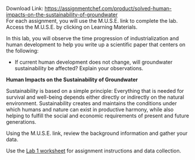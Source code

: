 Download Link: https://assignmentchef.com/product/solved-human-impacts-on-the-sustainability-of-groundwater
<br>
For each assignment, you will use the M.U.S.E. link to complete the lab. Access the M.U.S.E. by clicking on Learning Materials.

In this lab, you will observe the time progression of industrialization and human development to help you write up a scientific paper that centers on the following:

<ul>

 <li>If current human development does not change, will groundwater sustainability be affected? Explain your observations.</li>

</ul>

<strong>Human Impacts on the Sustainability of Groundwater</strong>

Sustainability is based on a simple principle: Everything that is needed for survival and well-being depends either directly or indirectly on the natural environment. Sustainability creates and maintains the conditions under which humans and nature can exist in productive harmony, while also helping to fulfill the social and economic requirements of present and future generations.

Using the M.U.S.E. link, review the background information and gather your data.

Use the <a href="https://class.aiuniv.edu/LCMSFileShareCommon/1e0/9ba/1b4/46e/467/cb9/3e3/8ed/7f1/0dc/2d/SCIE211_Lab1_worksheet.doc" rel="nofollow">Lab 1 worksheet</a> for assignment instructions and data collection.
